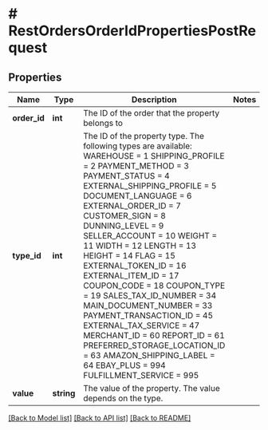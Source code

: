 # # RestOrdersOrderIdPropertiesPostRequest

## Properties

Name | Type | Description | Notes
------------ | ------------- | ------------- | -------------
**order_id** | **int** | The ID of the order that the property belongs to |
**type_id** | **int** | The ID of the property type. The following types are available:    WAREHOUSE  &#x3D; 1   SHIPPING_PROFILE &#x3D; 2   PAYMENT_METHOD   &#x3D; 3   PAYMENT_STATUS   &#x3D; 4   EXTERNAL_SHIPPING_PROFILE   &#x3D; 5   DOCUMENT_LANGUAGE   &#x3D; 6   EXTERNAL_ORDER_ID   &#x3D; 7   CUSTOMER_SIGN   &#x3D; 8   DUNNING_LEVEL   &#x3D; 9   SELLER_ACCOUNT   &#x3D; 10   WEIGHT   &#x3D; 11   WIDTH   &#x3D; 12   LENGTH          &#x3D; 13   HEIGHT  &#x3D; 14   FLAG   &#x3D; 15   EXTERNAL_TOKEN_ID   &#x3D; 16   EXTERNAL_ITEM_ID   &#x3D; 17   COUPON_CODE   &#x3D; 18   COUPON_TYPE         &#x3D;   19   SALES_TAX_ID_NUMBER &#x3D;   34   MAIN_DOCUMENT_NUMBER &#x3D; 33   PAYMENT_TRANSACTION_ID &#x3D; 45   EXTERNAL_TAX_SERVICE &#x3D; 47   MERCHANT_ID &#x3D; 60   REPORT_ID &#x3D; 61   PREFERRED_STORAGE_LOCATION_ID &#x3D; 63   AMAZON_SHIPPING_LABEL &#x3D; 64   EBAY_PLUS &#x3D; 994   FULFILLMENT_SERVICE &#x3D; 995 |
**value** | **string** | The value of the property. The value depends on the type. |

[[Back to Model list]](../../README.md#models) [[Back to API list]](../../README.md#endpoints) [[Back to README]](../../README.md)
